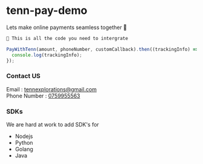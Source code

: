 # tenn-pay-demo
Lets make online payments seamless together 🤝


```md
👀 This is all the code you need to intergrate
```

```js
PayWithTenn(amount, phoneNumber, customCallback).then((trackingInfo) => {
  console.log(trackingInfo);
});
```

### Contact US          
Email : <a href="mailto:tennexplorations@gmail.com">tennexplorations@gmail.com</a>
<br/>
Phone Number : <a href="tel:+0759955563"> 0759955563 </a>

### SDKs
We are hard at work to add SDK's for 

- Nodejs
- Python
- Golang
- Java
